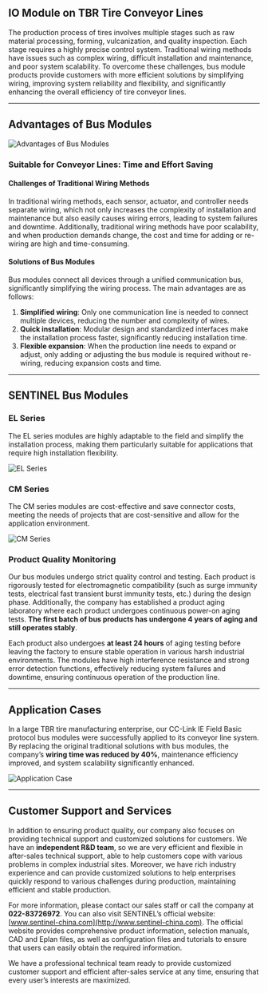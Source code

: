 ## IO Module on TBR Tire Conveyor Lines

The production process of tires involves multiple stages such as raw material processing, forming, vulcanization, and quality inspection. Each stage requires a highly precise control system. Traditional wiring methods have issues such as complex wiring, difficult installation and maintenance, and poor system scalability. To overcome these challenges, bus module products provide customers with more efficient solutions by simplifying wiring, improving system reliability and flexibility, and significantly enhancing the overall efficiency of tire conveyor lines.

---

## Advantages of Bus Modules

![Advantages of Bus Modules](http://image.sentinel-china.com/202406201033383.png)

### Suitable for Conveyor Lines: Time and Effort Saving

#### Challenges of Traditional Wiring Methods
In traditional wiring methods, each sensor, actuator, and controller needs separate wiring, which not only increases the complexity of installation and maintenance but also easily causes wiring errors, leading to system failures and downtime. Additionally, traditional wiring methods have poor scalability, and when production demands change, the cost and time for adding or re-wiring are high and time-consuming.

#### Solutions of Bus Modules
Bus modules connect all devices through a unified communication bus, significantly simplifying the wiring process. The main advantages are as follows:

1. **Simplified wiring**: Only one communication line is needed to connect multiple devices, reducing the number and complexity of wires.  
2. **Quick installation**: Modular design and standardized interfaces make the installation process faster, significantly reducing installation time.  
3. **Flexible expansion**: When the production line needs to expand or adjust, only adding or adjusting the bus module is required without re-wiring, reducing expansion costs and time.

---

## SENTINEL Bus Modules

### EL Series
The EL series modules are highly adaptable to the field and simplify the installation process, making them particularly suitable for applications that require high installation flexibility.

![EL Series](http://image.sentinel-china.com/202406191009590.png)

### CM Series
The CM series modules are cost-effective and save connector costs, meeting the needs of projects that are cost-sensitive and allow for the application environment.

![CM Series](http://image.sentinel-china.com/202406191010215.png)

### Product Quality Monitoring
Our bus modules undergo strict quality control and testing. Each product is rigorously tested for electromagnetic compatibility (such as surge immunity tests, electrical fast transient burst immunity tests, etc.) during the design phase. Additionally, the company has established a product aging laboratory where each product undergoes continuous power-on aging tests. **The first batch of bus products has undergone 4 years of aging and still operates stably**.

Each product also undergoes **at least 24 hours** of aging testing before leaving the factory to ensure stable operation in various harsh industrial environments. The modules have high interference resistance and strong error detection functions, effectively reducing system failures and downtime, ensuring continuous operation of the production line.

---

## Application Cases
In a large TBR tire manufacturing enterprise, our CC-Link IE Field Basic protocol bus modules were successfully applied to its conveyor line system. By replacing the original traditional solutions with bus modules, the company’s **wiring time was reduced by 40%**, maintenance efficiency improved, and system scalability significantly enhanced.

![Application Case](http://image.sentinel-china.com/202406191025747.png)

---

## Customer Support and Services
In addition to ensuring product quality, our company also focuses on providing technical support and customized solutions for customers. We have an **independent R&D team**, so we are very efficient and flexible in after-sales technical support, able to help customers cope with various problems in complex industrial sites. Moreover, we have rich industry experience and can provide customized solutions to help enterprises quickly respond to various challenges during production, maintaining efficient and stable production.

For more information, please contact our sales staff or call the company at **022-83726972**. You can also visit SENTINEL’s official website: [www.sentinel-china.com](http://www.sentinel-china.com). The official website provides comprehensive product information, selection manuals, CAD and Eplan files, as well as configuration files and tutorials to ensure that users can easily obtain the required information.

We have a professional technical team ready to provide customized customer support and efficient after-sales service at any time, ensuring that every user’s interests are maximized.
